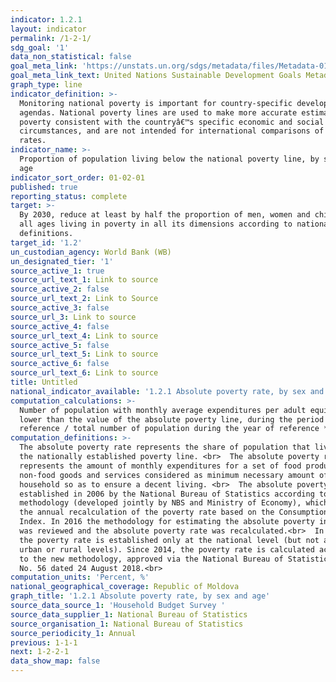 ```yaml
---
indicator: 1.2.1
layout: indicator
permalink: /1-2-1/
sdg_goal: '1'
data_non_statistical: false
goal_meta_link: 'https://unstats.un.org/sdgs/metadata/files/Metadata-01-02-01.pdf '
goal_meta_link_text: United Nations Sustainable Development Goals Metadata (PDF 98.2 KB)
graph_type: line
indicator_definition: >-
  Monitoring national poverty is important for country-specific development
  agendas. National poverty lines are used to make more accurate estimates of
  poverty consistent with the countryâ€™s specific economic and social
  circumstances, and are not intended for international comparisons of poverty
  rates.
indicator_name: >-
  Proportion of population living below the national poverty line, by sex and
  age
indicator_sort_order: 01-02-01
published: true
reporting_status: complete
target: >-
  By 2030, reduce at least by half the proportion of men, women and children of
  all ages living in poverty in all its dimensions according to national
  definitions.
target_id: '1.2'
un_custodian_agency: World Bank (WB)
un_designated_tier: '1'
source_active_1: true
source_url_text_1: Link to source
source_active_2: false
source_url_text_2: Link to Source
source_active_3: false
source_url_3: Link to source
source_active_4: false
source_url_text_4: Link to source
source_active_5: false
source_url_text_5: Link to source
source_active_6: false
source_url_text_6: Link to source
title: Untitled
national_indicator_available: '1.2.1 Absolute poverty rate, by sex and age'
computation_calculations: >-
  Number of population with monthly average expenditures per adult equivalent
  lower than the value of the absolute poverty line, during the period of
  reference / total number of population during the year of reference *100.
computation_definitions: >-
  The absolute poverty rate represents the share of population that lives below
  the nationally established poverty line. <br>  The absolute poverty rate
  represents the amount of monthly expenditures for a set of food products,
  non-food goods and services considered as minimum necessary amount of a
  household so as to ensure a decent living. <br>  The absolute poverty rate was
  established in 2006 by the National Bureau of Statistics according to the
  methodology (developed jointly by NBS and Ministry of Economy), which implies
  the annual recalculation of the poverty rate based on the Consumption Price
  Index. In 2016 the methodology for estimating the absolute poverty indicators
  was reviewed and the absolute poverty rate was recalculated.<br>  In the RM
  the poverty rate is established only at the national level (but not at the
  urban or rural levels). Since 2014, the poverty rate is calculated according
  to the new methodology, approved via the National Bureau of Statistics Order
  No. 56 dated 24 August 2018.<br>
computation_units: 'Percent, %'
national_geographical_coverage: Republic of Moldova
graph_title: '1.2.1 Absolute poverty rate, by sex and age'
source_data_source_1: 'Household Budget Survey '
source_data_supplier_1: National Bureau of Statistics
source_organisation_1: National Bureau of Statistics
source_periodicity_1: Annual
previous: 1-1-1
next: 1-2-2-1
data_show_map: false
---
```

